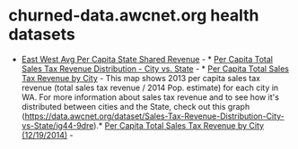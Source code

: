 # churned-data.awcnet.org health datasets
* [East West Avg Per Capita State Shared Revenue](https://churned-data.awcnet.org/d/59gz-6cwu) - * [Per Capita Total Sales Tax Revenue Distribution - City vs. State](https://churned-data.awcnet.org/d/ig44-9dre) - * [Per Capita Total Sales Tax Revenue by City](https://churned-data.awcnet.org/d/tvgw-zw8y) - This map shows 2013 per capita sales tax revenue (total sales tax revenue / 2014 Pop. estimate) for each city in WA. For more information about sales tax revenue and to see how it's distributed between cities and the State, check out this graph (https://data.awcnet.org/dataset/Sales-Tax-Revenue-Distribution-City-vs-State/ig44-9dre).* [Per Capita Total Sales Tax Revenue by City (12/19/2014)](https://churned-data.awcnet.org/d/i8p3-ybt4) - 